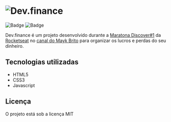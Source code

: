 # ![Dev.finance](https://raw.githubusercontent.com/rocketseat-education/maratona-discover-01/89dc497b1993fefa786bed4bcd301a6bead75db4/.github/logo.svg)

![Badge](https://img.shields.io/badge/license-MIT-green?style=for-the-badge)
![Badge](https://img.shields.io/badge/Projeto-Rocketseat-purple?style=for-the-badge&)

Dev.finance é um projeto desenvolvido durante a [Maratona Discover#1](https://www.youtube.com/watch?v=NlDr6JX3VvA&t=4521s) da [Rocketseat](https://rocketseat.com.br/) no [canal do Mayk Brito](https://www.youtube.com/user/maykbrito) para organizar os lucros e perdas do seu dinheiro.

## Tecnologias utilizadas
- HTML5
- CSS3
- Javascript

## Licença
O projeto está sob a licença MIT